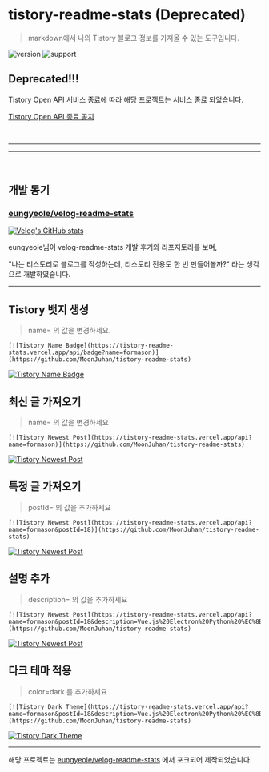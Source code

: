 # tistory-readme-stats (Deprecated)

> markdown에서 나의 Tistory 블로그 정보를 가져올 수 있는 도구입니다.

![version] ![support]

## Deprecated!!!

Tistory Open API 서비스 종료에 따라 해당 프로젝트는 서비스 종료 되었습니다.

[Tistory Open API 종료 공지](https://notice.tistory.com/2664)

 <br />

---

---

<br />

## 개발 동기

### [eungyeole/velog-readme-stats](https://github.com/eungyeole/velog-readme-stats)

[![Velog's GitHub stats](https://velog-readme-stats.vercel.app/api?name=eungyeole)](https://velog.io/@eungyeole/Velog-%ED%8F%AC%EC%8A%A4%ED%8A%B8%EB%A1%9C-Github%EB%A5%BC-%EA%BE%B8%EB%A9%B0%EB%B3%B4%EC%9E%90)

eungyeole님이 velog-readme-stats 개발 후기와 리포지토리를 보며,

"나는 티스토리로 블로그를 작성하는데, 티스토리 전용도 한 번 만들어볼까?" 라는 생각으로 개발하였습니다.

---

## Tistory 뱃지 생성

> name= 의 값을 변경하세요.

```
[![Tistory Name Badge](https://tistory-readme-stats.vercel.app/api/badge?name=formason)](https://github.com/MoonJuhan/tistory-readme-stats)
```

[![Tistory Name Badge](https://tistory-readme-stats.vercel.app/api/badge?name=formason)](https://github.com/MoonJuhan/tistory-readme-stats)

## 최신 글 가져오기

> name= 의 값을 변경하세요

```
[![Tistory Newest Post](https://tistory-readme-stats.vercel.app/api?name=formason)](https://github.com/MoonJuhan/tistory-readme-stats)
```

[![Tistory Newest Post](https://tistory-readme-stats.vercel.app/api?name=formason)](https://github.com/MoonJuhan/tistory-readme-stats)

## 특정 글 가져오기

> postId= 의 값을 추가하세요

```
[![Tistory Newest Post](https://tistory-readme-stats.vercel.app/api?name=formason&postId=18)](https://github.com/MoonJuhan/tistory-readme-stats)
```

[![Tistory Newest Post](https://tistory-readme-stats.vercel.app/api?name=formason&postId=18)](https://github.com/MoonJuhan/tistory-readme-stats)

## 설명 추가

> description= 의 값을 추가하세요

```
[![Tistory Newest Post](https://tistory-readme-stats.vercel.app/api?name=formason&postId=18&description=Vue.js%20Electron%20Python%20%EC%8B%A4%ED%96%89%EA%B8%B0)](https://github.com/MoonJuhan/tistory-readme-stats)
```

[![Tistory Newest Post](https://tistory-readme-stats.vercel.app/api?name=formason&postId=18&description=Vue.js%20Electron%20Python%20%EC%8B%A4%ED%96%89%EA%B8%B0)](https://github.com/MoonJuhan/tistory-readme-stats)

## 다크 테마 적용

> color=dark 를 추가하세요

```
[![Tistory Dark Theme](https://tistory-readme-stats.vercel.app/api?name=formason&postId=18&description=Vue.js%20Electron%20Python%20%EC%8B%A4%ED%96%89%EA%B8%B0&color=dark)](https://github.com/MoonJuhan/tistory-readme-stats)
```

[![Tistory Dark Theme](https://tistory-readme-stats.vercel.app/api?name=formason&postId=18&description=Vue.js%20Electron%20Python%20%EC%8B%A4%ED%96%89%EA%B8%B0&color=dark)](https://github.com/MoonJuhan/tistory-readme-stats)

---

해당 프로젝트는 [eungyeole/velog-readme-stats](https://github.com/eungyeole/velog-readme-stats) 에서 포크되어 제작되었습니다.

[version]: https://img.shields.io/badge/version-v1.1.0-green
[support]: https://img.shields.io/badge/support-End-black
